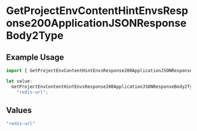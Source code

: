 # GetProjectEnvContentHintEnvsResponse200ApplicationJSONResponseBody2Type

## Example Usage

```typescript
import { GetProjectEnvContentHintEnvsResponse200ApplicationJSONResponseBody2Type } from "@vercel/sdk/models/operations";

let value:
  GetProjectEnvContentHintEnvsResponse200ApplicationJSONResponseBody2Type =
    "redis-url";
```

## Values

```typescript
"redis-url"
```